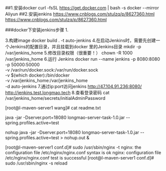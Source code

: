##1.安装docker
curl -fsSL https://get.docker.com | bash -s docker --mirror Aliyun
##2.安装jenkins https://www.cnblogs.com/stulzq/p/8627360.html
https://www.cnblogs.com/stulzq/p/8627360.html


###docker下安装jenkins步骤
1.

3.构建image
docker build . -t auto-jenkins
4.在启动Jenkins时，需要先创建一个Jenkins的配置目录，并且挂载到docker 里的Jenkins目录
mkdir -p /var/jenkins_home
5.修改目录权限（很重要！）
chown -R 1000 /var/jenkins_home
6.运行 Jenkins
docker run --name jenkins -p 8080:8080 -p 50000:50000 \
    -v /var/run/docker.sock:/var/run/docker.sock \
    -v $(which docker):/bin/docker \
    -v /var/jenkins_home:/var/jenkins_home \
    -d auto-jenkins
7.通过ip:port访问jenkins
http://47.104.91.236:8080/
http://jenkins.test.longmao.tech
8.查看登录密码
cat /var/jenkins_home/secrets/initialAdminPassword


[root@l-maven-server1 wang]# cat readme.txt

java -jar -Dserver.port=18080 longmao-server-task-1.0.jar --spring.profiles.active=test

nohup java -jar -Dserver.port=18080 longmao-server-task-1.0.jar --spring.profiles.active=test > nohup.out &

[root@l-maven-server1 conf.d]# sudo /usr/sbin/nginx -t
nginx: the configuration file /etc/nginx/nginx.conf syntax is ok
nginx: configuration file /etc/nginx/nginx.conf test is successful
[root@l-maven-server1 conf.d]# sudo /usr/sbin/nginx -s reload
